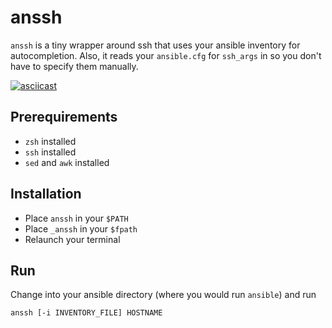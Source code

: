 # anssh

`anssh` is a tiny wrapper around ssh that uses your ansible inventory for
autocompletion. Also, it reads your `ansible.cfg` for `ssh_args` in so you
don't have to specify them manually.

[![asciicast](https://asciinema.org/a/goPw7w6l8qCFPLXmEjxZEKCHL.png)](https://asciinema.org/a/goPw7w6l8qCFPLXmEjxZEKCHL)

## Prerequirements

* `zsh` installed
* `ssh` installed
* `sed` and `awk` installed

## Installation

* Place `anssh` in your `$PATH`
* Place `_anssh` in your `$fpath`
* Relaunch your terminal

## Run

Change into your ansible directory (where you would run `ansible`) and run

```
anssh [-i INVENTORY_FILE] HOSTNAME
```
